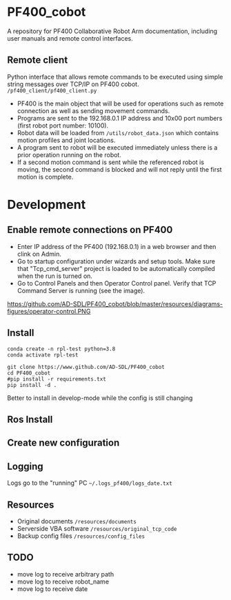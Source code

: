 
# PF400_cobot
A repository for PF400 Collaborative Robot Arm documentation, including user manuals and remote control interfaces.
## Remote client
    
Python interface that allows remote commands to be executed using simple string messages over TCP/IP on PF400 cobot.  `/pf400_client/pf400_client.py`

- PF400 is the main object that will be used for operations such as remote connection as well as sending movement commands.
- Programs are sent to the 192.168.0.1 IP address and 10x00 port numbers (first robot port number: 10100). 
- Robot data will be loaded from `/utils/robot_data.json` which contains motion profiles and joint locations.
- A program sent to robot will be executed immediately unless there is a prior operation running on the robot. 
- If a second motion command is sent while the referenced robot is moving, the second command is blocked and will not reply until the first motion is complete.

# Development
## Enable remote connections on PF400
- Enter IP address of the PF400 (192.168.0.1) in a web browser and then clink on Admin.
- Go to startup configuration under wizards and setup tools. Make sure that "Tcp_cmd_server" project is loaded to be automatically compiled when the run is turned on.
- Go to Control Panels and then Operator Control panel. Verify that TCP Command Server is running (see the image). 

https://github.com/AD-SDL/PF400_cobot/blob/master/resources/diagrams-figures/operator-control.PNG

## Install

    conda create -n rpl-test python=3.8
    conda activate rpl-test

    git clone https://www.github.com/AD-SDL/PF400_cobot
    cd PF400_cobot
    #pip install -r requirements.txt
    pip install -d . 

Better to install in develop-mode while the config is still changing

## Ros Install

## Create new configuration

## Logging

Logs go to the "running" PC `~/.logs_pf400/logs_date.txt`

## Resources

* Original documents `/resources/documents`
* Serverside VBA software `/resources/original_tcp_code`
* Backup config files `/resources/config_files`

## TODO

* move log to receive arbitrary path
* move log to receive robot_name
* move log to receive date
